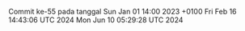 Commit ke-55 pada tanggal Sun Jan 01 14:00 2023 +0100
Fri Feb 16 14:43:06 UTC 2024
Mon Jun 10 05:29:28 UTC 2024
